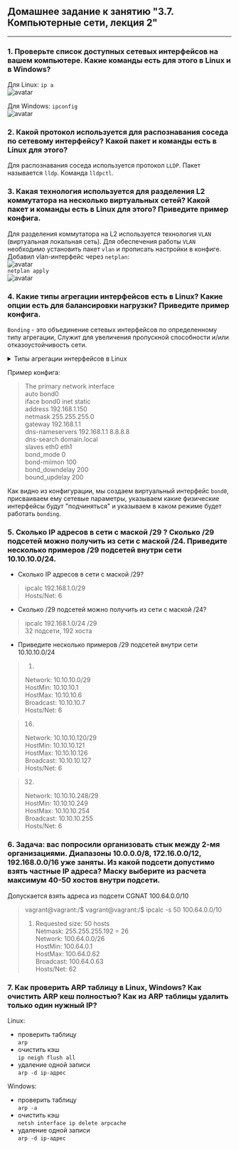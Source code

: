 ## Домашнее задание к занятию "3.7. Компьютерные сети, лекция 2"  
***
### 1. Проверьте список доступных сетевых интерфейсов на вашем компьютере. Какие команды есть для этого в Linux и в Windows?  
Для Linux: `ip a`  
![avatar](https://i.ibb.co/54yjtgM/ip-a.jpg)  

Для Windows: `ipconfig`  
![avatar](https://i.ibb.co/VDX64Gv/ipconfig.jpg)  

### 2. Какой протокол используется для распознавания соседа по сетевому интерфейсу? Какой пакет и команды есть в Linux для этого?  
Для распознавания соседа используется протокол `LLDP`. Пакет называется `lldp`. Команда `lldpctl`.  

### 3. Какая технология используется для разделения L2 коммутатора на несколько виртуальных сетей? Какой пакет и команды есть в Linux для этого? Приведите пример конфига.  
Для разделения коммутатора на L2 используется технология `VLAN` (виртуальная локальная сеть). Для обеспечения работы `VLAN` необходимо установить пакет `vlan` и прописать настройки в конфиге.  
Добавил vlan-интерфейс через `netplan`:  
![avatar](https://i.ibb.co/CwjcB8R/config.jpg)  
`netplan apply`  
![avatar](https://i.ibb.co/9r28cMq/vlan.jpg)  
  
### 4. Какие типы агрегации интерфейсов есть в Linux? Какие опции есть для балансировки нагрузки? Приведите пример конфига.  
`Bonding` - это объединение сетевых интерфейсов по определенному типу агрегации, Служит для увеличения пропускной способности и/или отказоустойчивость сети.  
<details>
<summary>Типы агрегации интерфейсов в Linux</summary>

`Mode-0(balance-rr)` – Данный режим используется по умолчанию. `Balance-rr` обеспечивается балансировку нагрузки и отказоустойчивость. В данном режиме сетевые пакеты отправляются "по кругу", от первого интерфейса к последнему. Если выходят из строя интерфейсы, пакеты отправляются на остальные оставшиеся. Дополнительной настройки коммутатора не требуется при нахождении портов в одном коммутаторе. При разностных коммутаторах требуется дополнительная настройка.  

`Mode-1(active-backup)` - Один из интерфейсов работает в активном режиме, остальные в ожидающем. При обнаружении проблемы на активном интерфейсе производится переключение на ожидающий интерфейс. Не требуется поддержки от коммутатора.  

`Mode-2(balance-xor)` - Передача пакетов распределяется по типу входящего и исходящего трафика по формуле ((MAC src) XOR (MAC dest)) % число интерфейсов. Режим дает балансировку нагрузки и отказоустойчивость. Не требуется дополнительной настройки коммутатора/коммутаторов.  

`Mode-3(broadcast)` - Происходит передача во все объединенные интерфейсы, тем самым обеспечивая отказоустойчивость. Рекомендуется только для использования MULTICAST трафика.  

`Mode-4(802.3ad)` - динамическое объединение одинаковых портов. В данном режиме можно значительно увеличить пропускную способность входящего так и исходящего трафика. Для данного режима необходима поддержка и настройка коммутатора/коммутаторов.  

`Mode-5(balance-tlb)` - Адаптивная балансировки нагрузки трафика. Входящий трафик получается только активным интерфейсом, исходящий распределяется в зависимости от текущей загрузки канала каждого интерфейса. Не требуется специальной поддержки и настройки коммутатора/коммутаторов.  

`Mode-6(balance-alb)` - Адаптивная балансировка нагрузки. Отличается более совершенным алгоритмом балансировки нагрузки чем Mode-5). Обеспечивается балансировку нагрузки как исходящего так и входящего трафика. Не требуется специальной поддержки и настройки коммутатора/коммутаторов.  
</details>  


Пример конфига:  
> The primary network interface  
> auto bond0  
> iface bond0 inet static  
>     address 192.168.1.150  
>     netmask 255.255.255.0  
>     gateway 192.168.1.1  
>     dns-nameservers 192.168.1.1 8.8.8.8  
>     dns-search domain.local  
>         slaves eth0 eth1  
>         bond_mode 0  
>         bond-miimon 100  
>         bond_downdelay 200  
>         bound_updelay 200  

Как видно из конфигурации, мы создаем виртуальный интерфейс `bond0`, присваиваем ему сетевые параметры, указываем какие физические интерфейсы будут "подчиняться" и указываем в каком режиме будет работать `bonding`.  
### 5. Сколько IP адресов в сети с маской /29 ? Сколько /29 подсетей можно получить из сети с маской /24. Приведите несколько примеров /29 подсетей внутри сети 10.10.10.0/24.  
- Сколько IP адресов в сети с маской /29?  
> ipcalc 192.168.1.0/29  
> Hosts/Net: 6  

- Сколько /29 подсетей можно получить из сети с маской /24?  
> ipcalc 192.168.1.0/24 /29  
> 32 подсети, 192 хоста  

- Приведите несколько примеров /29 подсетей внутри сети 10.10.10.0/24  
> 1.  
> Network:   10.10.10.0/29  
> HostMin:   10.10.10.1  
> HostMax:   10.10.10.6  
> Broadcast: 10.10.10.7  
> Hosts/Net: 6  

> 16.
> Network:   10.10.10.120/29  
> HostMin:   10.10.10.121  
> HostMax:   10.10.10.126  
> Broadcast: 10.10.10.127  
> Hosts/Net: 6  

> 32.  
> Network:   10.10.10.248/29  
> HostMin:   10.10.10.249  
> HostMax:   10.10.10.254  
> Broadcast: 10.10.10.255  
> Hosts/Net: 6  

### 6. Задача: вас попросили организовать стык между 2-мя организациями. Диапазоны 10.0.0.0/8, 172.16.0.0/12, 192.168.0.0/16 уже заняты. Из какой подсети допустимо взять частные IP адреса? Маску выберите из расчета максимум 40-50 хостов внутри подсети.  
Допускается взять адреса из подсети CGNAT 100.64.0.0/10  
> vagrant@vagrant:/$ vagrant@vagrant:/$ ipcalc -s 50 100.64.0.0/10  
> 1. Requested size: 50 hosts  
> Netmask:   255.255.255.192 = 26  
> Network:   100.64.0.0/26  
> HostMin:   100.64.0.1  
> HostMax:   100.64.0.62  
> Broadcast: 100.64.0.63  
> Hosts/Net: 62  

### 7. Как проверить ARP таблицу в Linux, Windows? Как очистить ARP кеш полностью? Как из ARP таблицы удалить только один нужный IP?  
Linux:
- проверить таблицу  
`arp`  
- очистить кэш  
`ip neigh flush all`  
- удаление одной записи  
`arp -d ip-адрес`  

Windows:
- проверить таблицу  
`arp -a`  
- очистить кэш  
`netsh interface ip delete arpcache`  
- удаление одной записи  
`arp -d ip-адрес`  
